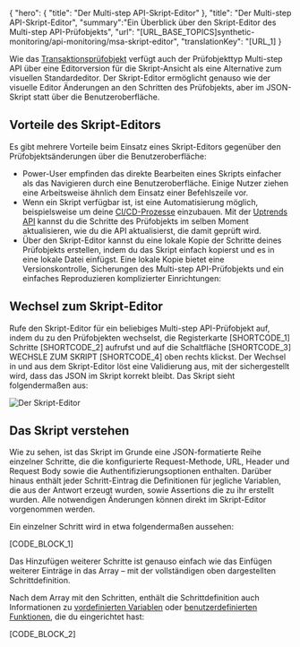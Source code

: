 ﻿{
  "hero": {
    "title": "Der Multi-step API-Skript-Editor"
  },
  "title": "Der Multi-step API-Skript-Editor",
  "summary":"Ein Überblick über den Skript-Editor des Multi-step API-Prüfobjekts",
  "url": "[URL_BASE_TOPICS]synthetic-monitoring/api-monitoring/msa-skript-editor",
  "translationKey": "[URL_1]
}

Wie das [Transaktionsprüfobjekt]([LINK_URL_1]) verfügt auch der Prüfobjekttyp Multi-step API über eine Editorversion für die Skript-Ansicht als eine Alternative zum visuellen Standardeditor. Der Skript-Editor ermöglicht genauso wie der visuelle Editor Änderungen an den Schritten des Prüfobjekts, aber im JSON-Skript statt über die Benutzeroberfläche.

## Vorteile des Skript-Editors

Es gibt mehrere Vorteile beim Einsatz eines Skript-Editors gegenüber den Prüfobjektsänderungen über die Benutzeroberfläche:

- Power-User empfinden das direkte Bearbeiten eines Skripts einfacher als das Navigieren durch eine Benutzeroberfläche. Einige Nutzer ziehen eine Arbeitsweise ähnlich dem Einsatz einer Befehlszeile vor.
- Wenn ein Skript verfügbar ist, ist eine Automatisierung möglich, beispielsweise um deine [CI/CD-Prozesse]([LINK_URL_2]) einzubauen. Mit der [Uptrends API]([LINK_URL_3]) kannst du die Schritte des Prüfobjekts im selben Moment aktualisieren, wie du die API aktualisierst, die damit geprüft wird.
- Über den Skript-Editor kannst du eine lokale Kopie der Schritte deines Prüfobjekts erstellen, indem du das Skript einfach kopierst und es in eine lokale Datei einfügst. Eine lokale Kopie bietet eine Versionskontrolle, Sicherungen des Multi-step API-Prüfobjekts und ein einfaches Reproduzieren komplizierter Einrichtungen:

## Wechsel zum Skript-Editor

Rufe den Skript-Editor für ein beliebiges Multi-step API-Prüfobjekt auf, indem du zu den Prüfobjekten wechselst, die Registerkarte [SHORTCODE_1] Schritte [SHORTCODE_2] aufrufst und auf die Schaltfläche [SHORTCODE_3] WECHSLE ZUM SKRIPT [SHORTCODE_4] oben rechts klickst. Der Wechsel in und aus dem Skript-Editor löst eine Validierung aus, mit der sichergestellt wird, dass das JSON im Skript korrekt bleibt. Das Skript sieht folgendermaßen aus:

![Der Skript-Editor]([LINK_URL_4])

## Das Skript verstehen

Wie zu sehen, ist das Skript im Grunde eine JSON-formatierte Reihe einzelner Schritte, die die konfigurierte Request-Methode, URL, Header und Request Body sowie die Authentifizierungsoptionen enthalten. Darüber hinaus enthält jeder Schritt-Eintrag die Definitionen für jegliche Variablen, die aus der Antwort erzeugt wurden, sowie Assertions die zu ihr erstellt wurden. Alle notwendigen Änderungen können direkt im Skript-Editor vorgenommen werden.

Ein einzelner Schritt wird in etwa folgendermaßen aussehen:

[CODE_BLOCK_1]

Das Hinzufügen weiterer Schritte ist genauso einfach wie das Einfügen weiterer Einträge in das Array – mit der vollständigen oben dargestellten Schrittdefinition.

Nach dem Array mit den Schritten, enthält die Schrittdefinition auch Informationen zu [vordefinierten Variablen]([LINK_URL_5]) oder [benutzerdefinierten Funktionen]([LINK_URL_6]), die du eingerichtet hast:

[CODE_BLOCK_2]

